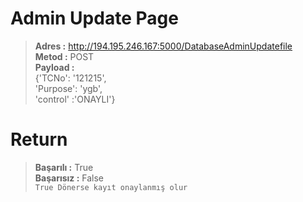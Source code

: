 # Admin Update Page

>**Adres :** http://194.195.246.167:5000/DatabaseAdminUpdatefile    
>**Metod :** POST  
>**Payload :**  
>{'TCNo': '121215',  
>'Purpose': 'ygb',  
>'control' :'ONAYLI'}  
# Return  
>**Başarılı :** True   
>**Başarısız :** False   
> `True Dönerse kayıt onaylanmış olur`  
